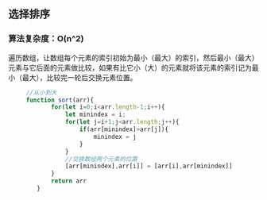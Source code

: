 ## 选择排序 ##

### 算法复杂度：O(n^2)

遍历数组，让数组每个元素的索引初始为最小（最大）的索引，然后最小（最大）元素与它后面的元素做比较，如果有比它小（大）的元素就将该元素的索引记为最小（最大），比较完一轮后交换元素位置。

```js
     //从小到大
     function sort(arr){
            for(let i=0;i<arr.length-1;i++){
                let minindex = i;
                for(let j=i+1;j<arr.length;j++){
                    if(arr[minindex]>arr[j]){
                        minindex = j
                    }
                }
                //交换数组两个元素的位置
                [arr[minindex],arr[i]] = [arr[i],arr[minindex]]
            }
            return arr
        }
```